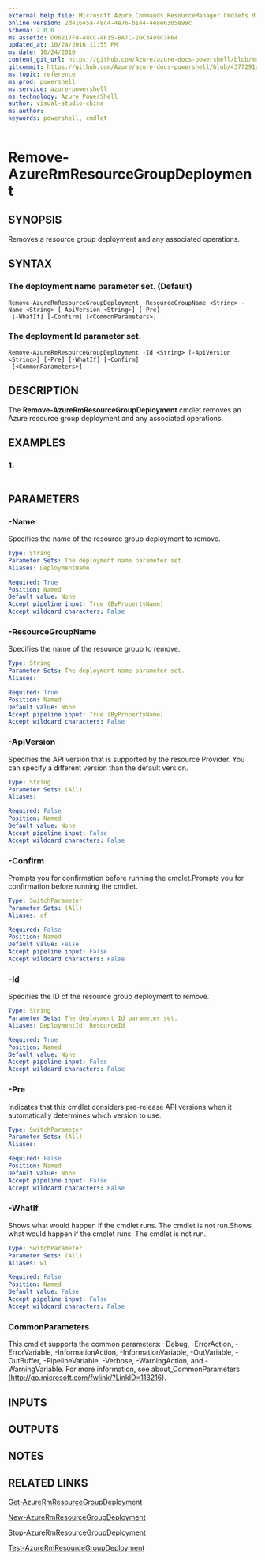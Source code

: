 ```yaml
---
external help file: Microsoft.Azure.Commands.ResourceManager.Cmdlets.dll-Help.xml
online version: 2d41645a-48c4-4e76-b144-4e8e6305e99c
schema: 2.0.0
ms.assetid: D06217F8-48CC-4F15-BA7C-20C3489C7F64
updated_at: 10/24/2016 11:55 PM
ms.date: 10/24/2016
content_git_url: https://github.com/Azure/azure-docs-powershell/blob/master/azureps-cmdlets-docs/ResourceManager/AzureRM.Resources/v3.2.0/Remove-AzureRmResourceGroupDeployment.md
gitcommit: https://github.com/Azure/azure-docs-powershell/blob/4377291ee360e58e2c1c5d644155daf6a0279055/azureps-cmdlets-docs/ResourceManager/AzureRM.Resources/v3.2.0/Remove-AzureRmResourceGroupDeployment.md
ms.topic: reference
ms.prod: powershell
ms.service: azure-powershell
ms.technology: Azure PowerShell
author: visual-studio-china
ms.author: 
keywords: powershell, cmdlet
---
```


# Remove-AzureRmResourceGroupDeployment

## SYNOPSIS
Removes a resource group deployment and any associated operations.

## SYNTAX

### The deployment name parameter set. (Default)
```
Remove-AzureRmResourceGroupDeployment -ResourceGroupName <String> -Name <String> [-ApiVersion <String>] [-Pre]
 [-WhatIf] [-Confirm] [<CommonParameters>]
```

### The deployment Id parameter set.
```
Remove-AzureRmResourceGroupDeployment -Id <String> [-ApiVersion <String>] [-Pre] [-WhatIf] [-Confirm]
 [<CommonParameters>]
```

## DESCRIPTION
The **Remove-AzureRmResourceGroupDeployment** cmdlet removes an Azure resource group deployment and any associated operations.

## EXAMPLES

### 1:
```

```

## PARAMETERS

### -Name
Specifies the name of the resource group deployment to remove.

```yaml
Type: String
Parameter Sets: The deployment name parameter set.
Aliases: DeploymentName

Required: True
Position: Named
Default value: None
Accept pipeline input: True (ByPropertyName)
Accept wildcard characters: False
```

### -ResourceGroupName
Specifies the name of the resource group to remove.

```yaml
Type: String
Parameter Sets: The deployment name parameter set.
Aliases: 

Required: True
Position: Named
Default value: None
Accept pipeline input: True (ByPropertyName)
Accept wildcard characters: False
```

### -ApiVersion
Specifies the API version that is supported by the resource Provider.
You can specify a different version than the default version.

```yaml
Type: String
Parameter Sets: (All)
Aliases: 

Required: False
Position: Named
Default value: None
Accept pipeline input: False
Accept wildcard characters: False
```

### -Confirm
Prompts you for confirmation before running the cmdlet.Prompts you for confirmation before running the cmdlet.

```yaml
Type: SwitchParameter
Parameter Sets: (All)
Aliases: cf

Required: False
Position: Named
Default value: False
Accept pipeline input: False
Accept wildcard characters: False
```

### -Id
Specifies the ID of the resource group deployment to remove.

```yaml
Type: String
Parameter Sets: The deployment Id parameter set.
Aliases: DeploymentId, ResourceId

Required: True
Position: Named
Default value: None
Accept pipeline input: False
Accept wildcard characters: False
```

### -Pre
Indicates that this cmdlet considers pre-release API versions when it automatically determines which version to use.

```yaml
Type: SwitchParameter
Parameter Sets: (All)
Aliases: 

Required: False
Position: Named
Default value: None
Accept pipeline input: False
Accept wildcard characters: False
```

### -WhatIf
Shows what would happen if the cmdlet runs.
The cmdlet is not run.Shows what would happen if the cmdlet runs.
The cmdlet is not run.

```yaml
Type: SwitchParameter
Parameter Sets: (All)
Aliases: wi

Required: False
Position: Named
Default value: False
Accept pipeline input: False
Accept wildcard characters: False
```

### CommonParameters
This cmdlet supports the common parameters: -Debug, -ErrorAction, -ErrorVariable, -InformationAction, -InformationVariable, -OutVariable, -OutBuffer, -PipelineVariable, -Verbose, -WarningAction, and -WarningVariable. For more information, see about_CommonParameters (http://go.microsoft.com/fwlink/?LinkID=113216).

## INPUTS

## OUTPUTS

## NOTES

## RELATED LINKS

[Get-AzureRmResourceGroupDeployment](xref:ResourceManager/AzureRM.Resources/v3.2.0/Get-AzureRmResourceGroupDeployment.md)

[New-AzureRmResourceGroupDeployment](xref:ResourceManager/AzureRM.Resources/v3.2.0/New-AzureRmResourceGroupDeployment.md)

[Stop-AzureRmResourceGroupDeployment](xref:ResourceManager/AzureRM.Resources/v3.2.0/Stop-AzureRmResourceGroupDeployment.md)

[Test-AzureRmResourceGroupDeployment](xref:ResourceManager/AzureRM.Resources/v3.2.0/Test-AzureRmResourceGroupDeployment.md)


